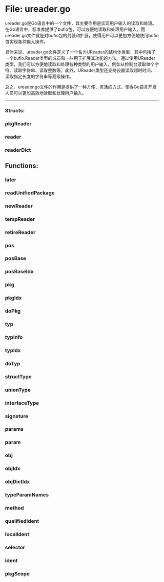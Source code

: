 # File: ureader.go

ureader.go是Go语言中的一个文件，其主要作用是实现用户输入的读取和处理。在Go语言中，标准库提供了bufio包，可以方便地读取和处理用户输入，而ureader.go文件就是对bufio包的封装和扩展，使得用户可以更加方便地使用bufio包实现各种输入操作。

具体来说，ureader.go文件定义了一个名为UReader的结构体类型，其中包括了一个bufio.Reader类型的成员和一些用于扩展其功能的方法。通过使用UReader类型，我们可以方便地读取和处理各种类型的用户输入，例如从控制台读取单个字符、读取字符串、读取整数等。此外，UReader类型还支持设置读取超时时间、读取指定长度的字符串等高级操作。

总之，ureader.go文件的作用是提供了一种方便、灵活的方式，使得Go语言开发人员可以更加高效地读取和处理用户输入。




---

### Structs:

### pkgReader





### reader





### readerDict





## Functions:

### later





### readUnifiedPackage





### newReader





### tempReader





### retireReader





### pos





### posBase





### posBaseIdx





### pkg





### pkgIdx





### doPkg





### typ





### typInfo





### typIdx





### doTyp





### structType





### unionType





### interfaceType





### signature





### params





### param





### obj





### objIdx





### objDictIdx





### typeParamNames





### method





### qualifiedIdent





### localIdent





### selector





### ident





### pkgScope





